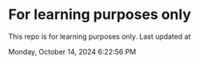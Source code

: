 # For learning purposes only
This repo is for learning purposes only.
Last updated at

Monday, October 14, 2024 6:22:56 PM

